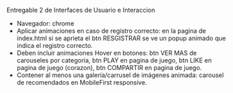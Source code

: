 Entregable 2 de Interfaces de Usuario e Interaccion
- Navegador: chrome 
- Aplicar animaciones en caso de registro correcto: en la pagina de index.html si se aprieta el btn RESGISTRAR se ve un popup animado que indica el registro correcto.
- Deben incluir animaciones Hover en botones: btn VER MAS de carouseles por categoria, btn PLAY en pagina de juego, btn LIKE en pagina de juego (corazon), btn COMPARTIR en pagina de juego.
- Contener al menos una galería/carrusel de imágenes animada: carousel de recomendados en MobileFirst responsive.
